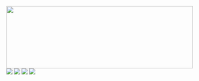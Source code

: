 <p>
  <img align="left" width="490" height="165" src="https://github-readme-stats.vercel.app/api?username=besingamkb&show_icons=true&hide_border=false&line_height=20&title_color=8b0000&icon_color=781f19&show_owner=true"/>
  <p>
  <img src="https://views.whatilearened.today/views/github/besingamkb/views.svg" />
  <a href="https://github.com/besingamkb/"><img src="https://img.shields.io/github/followers/besingamkb?color=%234CC61E&label=GitHub%20Followers%20%3A"/></a>
  <img src="https://img.shields.io/badge/Front End-Vue.js-42b883"/>
  <img src="https://img.shields.io/badge/Back End-Laravel-f55247"/>
</p>
</p>
